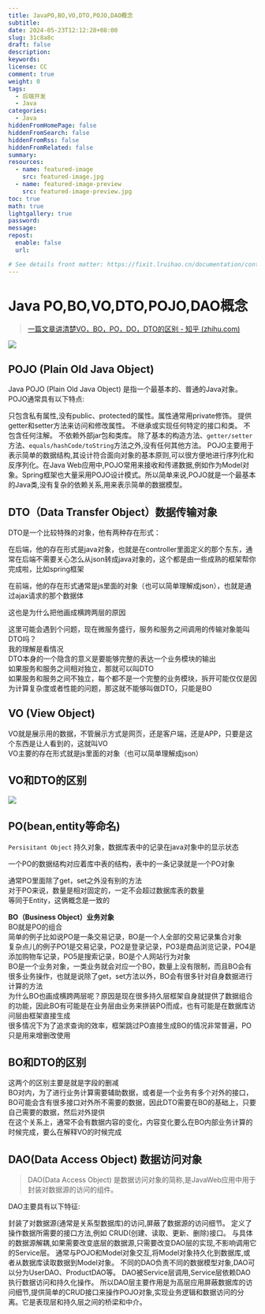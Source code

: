 ```yaml
---
title: JavaPO,BO,VO,DTO,POJO,DAO概念
subtitle:
date: 2024-05-23T12:12:28+08:00
slug: 31c8a8c
draft: false
description:
keywords:
license: CC
comment: true
weight: 0
tags:
  - 后端开发
  - Java
categories:
  - Java
hiddenFromHomePage: false
hiddenFromSearch: false
hiddenFromRss: false
hiddenFromRelated: false
summary:
resources:
  - name: featured-image
    src: featured-image.jpg
  - name: featured-image-preview
    src: featured-image-preview.jpg
toc: true
math: true
lightgallery: true
password:
message:
repost:
  enable: false
  url:

# See details front matter: https://fixit.lruihao.cn/documentation/content-management/introduction/#front-matter
---
```


# Java PO,BO,VO,DTO,POJO,DAO概念

> [一篇文章讲清楚VO，BO，PO，DO，DTO的区别 - 知乎 (zhihu.com)](https://zhuanlan.zhihu.com/p/102389552)

![](https://static.meowrain.cn/i/2023/11/16/h1d0pz-3.webp)
## POJO (Plain Old Java Object)
Java POJO  (Plain Old Java Object) 是指一个最基本的、普通的Java对象。POJO通常具有以下特点:

只包含私有属性,没有public、protected的属性。属性通常用private修饰。
提供getter和setter方法来访问和修改属性。
不继承或实现任何特定的接口和类。
不包含任何注解。
不依赖外部jar包和类库。
除了基本的构造方法、`getter/setter`方法、`equals/hashCode/toString`方法之外,没有任何其他方法。
POJO主要用于表示简单的数据结构,其设计符合面向对象的基本原则,可以很方便地进行序列化和反序列化。在Java Web应用中,POJO常用来接收和传递数据,例如作为Model对象。Spring框架也大量采用POJO设计模式。所以简单来说,POJO就是一个最基本的Java类,没有复杂的依赖关系,用来表示简单的数据模型。

## **DTO（Data Transfer Object）数据传输对象**

DTO是一个比较特殊的对象，他有两种存在形式：

在后端，他的存在形式是java对象，也就是在controller里面定义的那个东东，通常在后端不需要关心怎么从json转成java对象的，这个都是由一些成熟的框架帮你完成啦，比如spring框架

在前端，他的存在形式通常是js里面的对象（也可以简单理解成json），也就是通过ajax请求的那个数据体

这也是为什么把他画成横跨两层的原因

这里可能会遇到个问题，现在微服务盛行，服务和服务之间调用的传输对象能叫DTO吗？  
我的理解是看情况  
DTO本身的一个隐含的意义是要能够完整的表达一个业务模块的输出  
如果服务和服务之间相对独立，那就可以叫DTO  
如果服务和服务之间不独立，每个都不是一个完整的业务模块，拆开可能仅仅是因为计算复杂度或者性能的问题，那这就不能够叫做DTO，只能是BO

## VO (View Object)

VO就是展示用的数据，不管展示方式是网页，还是客户端，还是APP，只要是这个东西是让人看到的，这就叫VO  
VO主要的存在形式就是js里面的对象（也可以简单理解成json）

## VO和DTO的区别

![](https://static.meowrain.cn/i/2023/11/16/h2riqy-3.webp)

## PO(bean,entity等命名)

`Persisitant Object` 持久对象，数据库表中的记录在java对象中的显示状态

一个PO的数据结构对应着库中表的结构，表中的一条记录就是一个PO对象

通常PO里面除了get，set之外没有别的方法  
对于PO来说，数量是相对固定的，一定不会超过数据库表的数量  
等同于Entity，这俩概念是一致的

**BO（Business Object）业务对象**  
BO就是PO的组合  
简单的例子比如说PO是一条交易记录，BO是一个人全部的交易记录集合对象  
复杂点儿的例子PO1是交易记录，PO2是登录记录，PO3是商品浏览记录，PO4是添加购物车记录，PO5是搜索记录，BO是个人网站行为对象  
BO是一个业务对象，一类业务就会对应一个BO，数量上没有限制，而且BO会有很多业务操作，也就是说除了get，set方法以外，BO会有很多针对自身数据进行计算的方法  
为什么BO也画成横跨两层呢？原因是现在很多持久层框架自身就提供了数据组合的功能，因此BO有可能是在业务层由业务来拼装PO而成，也有可能是在数据库访问层由框架直接生成  
很多情况下为了追求查询的效率，框架跳过PO直接生成BO的情况非常普遍，PO只是用来增删改使用

## **BO和DTO的区别**  
这两个的区别主要是就是字段的删减  
BO对内，为了进行业务计算需要辅助数据，或者是一个业务有多个对外的接口，BO可能会含有很多接口对外所不需要的数据，因此DTO需要在BO的基础上，只要自己需要的数据，然后对外提供  
在这个关系上，通常不会有数据内容的变化，内容变化要么在BO内部业务计算的时候完成，要么在解释VO的时候完成


## DAO(Data Access Object) 数据访问对象
> DAO(Data Access Object) 是数据访问对象的简称,是JavaWeb应用中用于封装对数据源的访问的组件。

DAO主要具有以下特征:

封装了对数据源(通常是关系型数据库)的访问,屏蔽了数据源的访问细节。
定义了操作数据所需要的接口方法,例如 CRUD(创建、读取、更新、删除)接口。
与具体的数据源解耦,如果需要改变底层的数据源,只需要改变DAO层的实现,不影响调用它的Service层。
通常与POJO和Model对象交互,将Model对象持久化到数据库,或者从数据库读取数据到Model对象。
不同的DAO负责不同的数据模型对象,DAO可以分为UserDAO、ProductDAO等。
DAO被Service层调用,Service层依赖DAO执行数据访问和持久化操作。
所以DAO层主要作用是为高层应用屏蔽数据库的访问细节,提供简单的CRUD接口来操作POJO对象,实现业务逻辑和数据访问的分离。它是表现层和持久层之间的桥梁和中介。